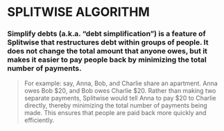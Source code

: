 # SPLITWISE ALGORITHM


### Simplify debts (a.k.a. “debt simplification”) is a feature of Splitwise that restructures debt within groups of people. It does not change the total amount that anyone owes, but it makes it easier to pay people back by minimizing the total number of payments.



> For example: say, Anna, Bob, and Charlie share an apartment. Anna owes Bob $20, and Bob owes Charlie $20. Rather than making two separate payments, Splitwise would tell Anna to pay $20 to Charlie directly, thereby minimizing the total number of payments being made. This ensures that people are paid back more quickly and efficiently.
